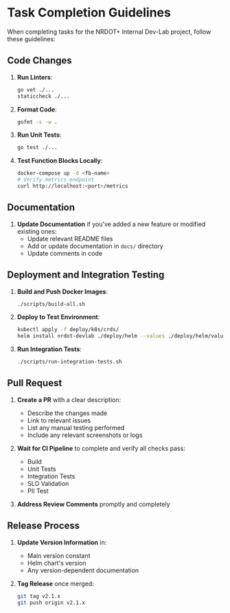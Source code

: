 # Task Completion Guidelines

When completing tasks for the NRDOT+ Internal Dev-Lab project, follow these guidelines:

## Code Changes

1. **Run Linters**:
   ```bash
   go vet ./...
   staticcheck ./...
   ```

2. **Format Code**:
   ```bash
   gofmt -s -w .
   ```

3. **Run Unit Tests**:
   ```bash
   go test ./...
   ```

4. **Test Function Blocks Locally**:
   ```bash
   docker-compose up -d <fb-name>
   # Verify metrics endpoint
   curl http://localhost:<port>/metrics
   ```

## Documentation

1. **Update Documentation** if you've added a new feature or modified existing ones:
   - Update relevant README files
   - Add or update documentation in `docs/` directory
   - Update comments in code

## Deployment and Integration Testing

1. **Build and Push Docker Images**:
   ```bash
   ./scripts/build-all.sh
   ```

2. **Deploy to Test Environment**:
   ```bash
   kubectl apply -f deploy/k8s/crds/
   helm install nrdot-devlab ./deploy/helm --values ./deploy/helm/values-lab.yaml
   ```

3. **Run Integration Tests**:
   ```bash
   ./scripts/run-integration-tests.sh
   ```

## Pull Request

1. **Create a PR** with a clear description:
   - Describe the changes made
   - Link to relevant issues
   - List any manual testing performed
   - Include any relevant screenshots or logs

2. **Wait for CI Pipeline** to complete and verify all checks pass:
   - Build
   - Unit Tests
   - Integration Tests
   - SLO Validation
   - PII Test

3. **Address Review Comments** promptly and completely

## Release Process

1. **Update Version Information** in:
   - Main version constant
   - Helm chart's version
   - Any version-dependent documentation

2. **Tag Release** once merged:
   ```bash
   git tag v2.1.x
   git push origin v2.1.x
   ```
